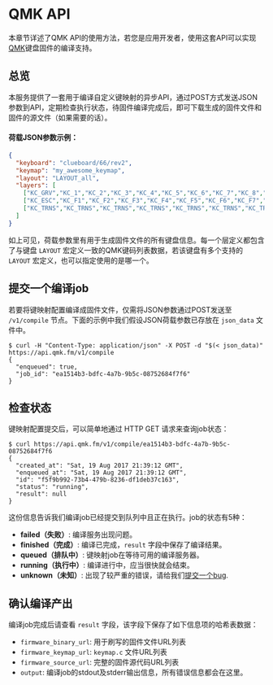 # QMK API

<!---
  original document: 0.15.12:docs/api_docs.md
  git diff 0.15.12 HEAD -- docs/api_docs.md | cat
-->

本章节详述了QMK API的使用方法，若您是应用开发者，使用这套API可以实现[QMK](https://qmk.fm)键盘固件的编译支持。

## 总览

本服务提供了一套用于编译自定义键映射的异步API，通过POST方式发送JSON参数到API，定期检查执行状态，待固件编译完成后，即可下载生成的固件文件和固件的源文件（如果需要的话）。

#### 荷载JSON参数示例：

```json
{
  "keyboard": "clueboard/66/rev2",
  "keymap": "my_awesome_keymap",
  "layout": "LAYOUT_all",
  "layers": [
    ["KC_GRV","KC_1","KC_2","KC_3","KC_4","KC_5","KC_6","KC_7","KC_8","KC_9","KC_0","KC_MINS","KC_EQL","KC_GRV","KC_BSPC","KC_PGUP","KC_TAB","KC_Q","KC_W","KC_E","KC_R","KC_T","KC_Y","KC_U","KC_I","KC_O","KC_P","KC_LBRC","KC_RBRC","KC_BSLS","KC_PGDN","KC_CAPS","KC_A","KC_S","KC_D","KC_F","KC_G","KC_H","KC_J","KC_K","KC_L","KC_SCLN","KC_QUOT","KC_NUHS","KC_ENT","KC_LSFT","KC_NUBS","KC_Z","KC_X","KC_C","KC_V","KC_B","KC_N","KC_M","KC_COMM","KC_DOT","KC_SLSH","KC_RO","KC_RSFT","KC_UP","KC_LCTL","KC_LGUI","KC_LALT","KC_MHEN","KC_SPC","KC_SPC","KC_HENK","KC_RALT","KC_RCTL","MO(1)","KC_LEFT","KC_DOWN","KC_RIGHT"],
    ["KC_ESC","KC_F1","KC_F2","KC_F3","KC_F4","KC_F5","KC_F6","KC_F7","KC_F8","KC_F9","KC_F10","KC_F11","KC_F12","KC_TRNS","KC_DEL","BL_STEP","KC_TRNS","KC_TRNS","KC_TRNS","KC_TRNS","KC_TRNS","KC_TRNS","_______","KC_TRNS","KC_PSCR","KC_SCRL","KC_PAUS","KC_TRNS","KC_TRNS","KC_TRNS","KC_TRNS","KC_TRNS","KC_TRNS","MO(2)","KC_TRNS","KC_TRNS","KC_TRNS","KC_TRNS","KC_TRNS","KC_TRNS","KC_TRNS","KC_TRNS","KC_TRNS","KC_TRNS","KC_TRNS","KC_TRNS","KC_TRNS","KC_TRNS","KC_TRNS","KC_TRNS","KC_TRNS","KC_TRNS","KC_TRNS","KC_TRNS","KC_TRNS","KC_TRNS","KC_TRNS","KC_TRNS","KC_TRNS","KC_PGUP","KC_TRNS","KC_TRNS","KC_TRNS","KC_TRNS","KC_TRNS","KC_TRNS","KC_TRNS","KC_TRNS","KC_TRNS","MO(1)","KC_LEFT","KC_PGDN","KC_RGHT"],
    ["KC_TRNS","KC_TRNS","KC_TRNS","KC_TRNS","KC_TRNS","KC_TRNS","KC_TRNS","KC_TRNS","KC_TRNS","KC_TRNS","KC_TRNS","KC_TRNS","KC_TRNS","KC_TRNS","KC_TRNS","KC_TRNS","KC_TRNS","KC_TRNS","KC_TRNS","KC_TRNS","QK_BOOT","KC_TRNS","KC_TRNS","KC_TRNS","KC_TRNS","KC_TRNS","KC_TRNS","KC_TRNS","KC_TRNS","KC_TRNS","KC_TRNS","KC_TRNS","KC_TRNS","MO(2)","KC_TRNS","KC_TRNS","KC_TRNS","KC_TRNS","KC_TRNS","KC_TRNS","KC_TRNS","KC_TRNS","KC_TRNS","KC_TRNS","KC_TRNS","KC_TRNS","KC_TRNS","KC_TRNS","KC_TRNS","KC_TRNS","KC_TRNS","KC_TRNS","KC_TRNS","KC_TRNS","KC_TRNS","KC_TRNS","KC_TRNS","KC_TRNS","KC_TRNS","KC_TRNS","KC_TRNS","KC_TRNS","KC_TRNS","KC_TRNS","KC_TRNS","KC_TRNS","KC_TRNS","KC_TRNS","KC_TRNS","MO(1)","KC_TRNS","KC_TRNS","KC_TRNS"]
  ]
}
```

如上可见，荷载参数里有用于生成固件文件的所有键盘信息。每一个层定义都包含了与键盘 `LAYOUT` 宏定义一致的QMK键码列表数据，若该键盘有多个支持的 `LAYOUT` 宏定义，也可以指定使用的是哪一个。

## 提交一个编译job

若要将键映射配置编译成固件文件，仅需将JSON参数通过POST发送至 `/v1/compile` 节点。下面的示例中我们假设JSON荷载参数已存放在 `json_data` 文件中。

```
$ curl -H "Content-Type: application/json" -X POST -d "$(< json_data)" https://api.qmk.fm/v1/compile
{
  "enqueued": true,
  "job_id": "ea1514b3-bdfc-4a7b-9b5c-08752684f7f6"
}
```

## 检查状态

键映射配置提交后，可以简单地通过 HTTP GET 请求来查询job状态：

```
$ curl https://api.qmk.fm/v1/compile/ea1514b3-bdfc-4a7b-9b5c-08752684f7f6
{
  "created_at": "Sat, 19 Aug 2017 21:39:12 GMT",
  "enqueued_at": "Sat, 19 Aug 2017 21:39:12 GMT",
  "id": "f5f9b992-73b4-479b-8236-df1deb37c163",
  "status": "running",
  "result": null
}
```

这份信息告诉我们编译job已经提交到队列中且正在执行。job的状态有5种：

* **failed（失败）**: 编译服务出现问题。
* **finished（完成）**: 编译已完成，`result` 字段中保存了编译结果。
* **queued（排队中）**: 键映射job在等待可用的编译服务器。
* **running（执行中）**: 编译进行中，应当很快就会结束。
* **unknown（未知）**: 出现了较严重的错误，请给我们[提交一个bug](https://github.com/qmk/qmk_compiler/issues).

## 确认编译产出

编译job完成后请查看 `result` 字段，该字段下保存了如下信息项的哈希表数据：

* `firmware_binary_url`: 用于刷写的固件文件URL列表
* `firmware_keymap_url`: `keymap.c` 文件URL列表
* `firmware_source_url`: 完整的固件源代码URL列表
* `output`: 编译job的stdout及stderr输出信息，所有错误信息都会在这里。

